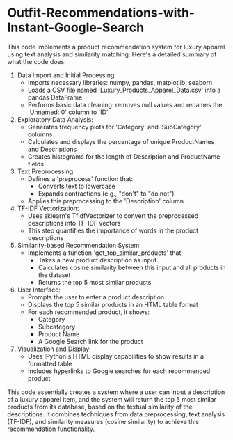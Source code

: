 # Outfit-Recommendations-with-Instant-Google-Search

This code implements a product recommendation system for luxury apparel using text analysis and similarity matching. Here's a detailed summary of what the code does:
1. Data Import and Initial Processing:
   - Imports necessary libraries: numpy, pandas, matplotlib, seaborn
   - Loads a CSV file named 'Luxury_Products_Apparel_Data.csv' into a pandas DataFrame
   - Performs basic data cleaning: removes null values and renames the 'Unnamed: 0' column to 'ID'
2. Exploratory Data Analysis:
   - Generates frequency plots for 'Category' and 'SubCategory' columns
   - Calculates and displays the percentage of unique ProductNames and Descriptions
   - Creates histograms for the length of Description and ProductName fields
3. Text Preprocessing:
   - Defines a 'preprocess' function that:
     - Converts text to lowercase
     - Expands contractions (e.g., "don't" to "do not")
   - Applies this preprocessing to the 'Description' column
4. TF-IDF Vectorization:
   - Uses sklearn's TfidfVectorizer to convert the preprocessed descriptions into TF-IDF vectors
   - This step quantifies the importance of words in the product descriptions
5. Similarity-based Recommendation System:
   - Implements a function 'get_top_similar_products' that:
     - Takes a new product description as input
     - Calculates cosine similarity between this input and all products in the dataset
     - Returns the top 5 most similar products
6. User Interface:
   - Prompts the user to enter a product description
   - Displays the top 5 similar products in an HTML table format
   - For each recommended product, it shows:
     - Category
     - Subcategory
     - Product Name
     - A Google Search link for the product
7. Visualization and Display:
   - Uses IPython's HTML display capabilities to show results in a formatted table
   - Includes hyperlinks to Google searches for each recommended product

This code essentially creates a system where a user can input a description of a luxury apparel item, and the system will return the top 5 most similar products from its database, based on the textual similarity of the descriptions. It combines techniques from data preprocessing, text analysis (TF-IDF), and similarity measures (cosine similarity) to achieve this recommendation functionality.
